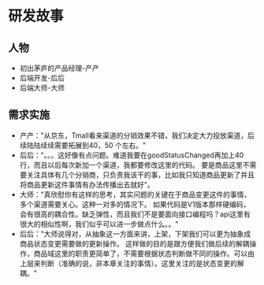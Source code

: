 # 研发故事
## 人物
- 初出茅庐的产品经理-产产
- 后端开发-后后
- 后端大师-大师
## 需求实施
- 产产："从京东，Tmall看来渠道的分销效果不错，我们决定大力投放渠道，后续陆陆续续需要拓展到40，50 个左右。"
- 后后："。。。这好像有点问题。难道我要在goodStatusChanged再加上40行，而且以后每次新加一个渠道，我都要修改这里的代码。
要是商品这里不需要关注具体有几个分销商，只负责我该干的事，比如我只知道商品更新了并且将商品更新这件事情有办法传播出去就好"。
- 大师："真欣慰你有这样的思考，其实问题的关键在于商品变更这件的事情，多个渠道需要关心。这种一对多的情况下。
如果代码是V1版本那样硬编码，会有很高的耦合性。缺乏弹性，而且我们不是要面向接口编程吗？api这里有很大的相似性啊，我们似乎可以进一步做点什么。。"
- 后后："大师说得对，从抽象这一方面来讲，上架，下架我们可以更为抽象成商品状态变更需要做的更新操作。
这样做的目的是跟方便我们做后续的解耦操作，商品域这里的职责更简单了，不需要根据状态判断做不同的操作。可以由上层来判断（准确的说，非本章关注的事情）。这里关注的是状态变更的解耦。"
